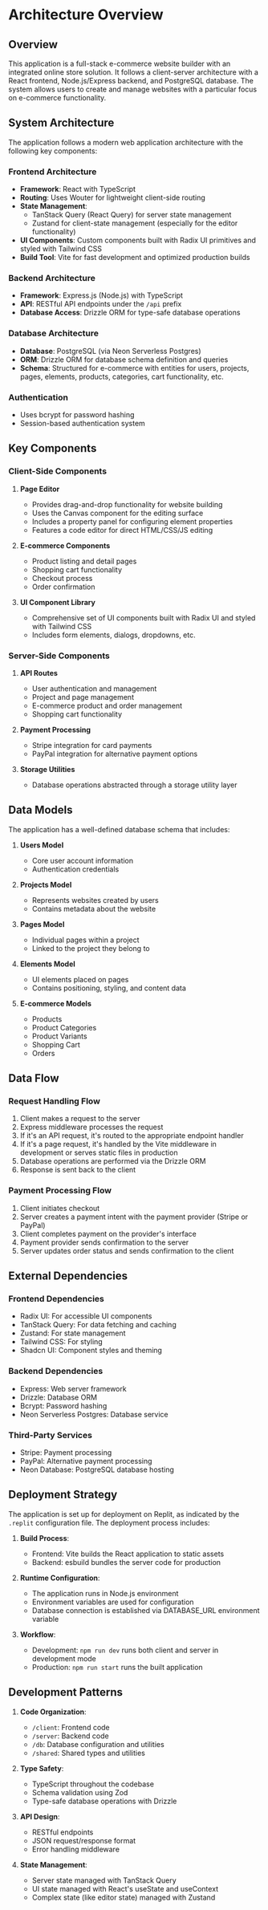 # Architecture Overview

## Overview

This application is a full-stack e-commerce website builder with an integrated online store solution. It follows a client-server architecture with a React frontend, Node.js/Express backend, and PostgreSQL database. The system allows users to create and manage websites with a particular focus on e-commerce functionality.

## System Architecture

The application follows a modern web application architecture with the following key components:

### Frontend Architecture

- **Framework**: React with TypeScript
- **Routing**: Uses Wouter for lightweight client-side routing
- **State Management**:
  - TanStack Query (React Query) for server state management
  - Zustand for client-state management (especially for the editor functionality)
- **UI Components**: Custom components built with Radix UI primitives and styled with Tailwind CSS
- **Build Tool**: Vite for fast development and optimized production builds

### Backend Architecture

- **Framework**: Express.js (Node.js) with TypeScript
- **API**: RESTful API endpoints under the `/api` prefix
- **Database Access**: Drizzle ORM for type-safe database operations

### Database Architecture

- **Database**: PostgreSQL (via Neon Serverless Postgres)
- **ORM**: Drizzle ORM for database schema definition and queries
- **Schema**: Structured for e-commerce with entities for users, projects, pages, elements, products, categories, cart functionality, etc.

### Authentication

- Uses bcrypt for password hashing
- Session-based authentication system

## Key Components

### Client-Side Components

1. **Page Editor**
   - Provides drag-and-drop functionality for website building
   - Uses the Canvas component for the editing surface
   - Includes a property panel for configuring element properties
   - Features a code editor for direct HTML/CSS/JS editing

2. **E-commerce Components**
   - Product listing and detail pages
   - Shopping cart functionality
   - Checkout process
   - Order confirmation

3. **UI Component Library**
   - Comprehensive set of UI components built with Radix UI and styled with Tailwind CSS
   - Includes form elements, dialogs, dropdowns, etc.

### Server-Side Components

1. **API Routes**
   - User authentication and management
   - Project and page management
   - E-commerce product and order management
   - Shopping cart functionality

2. **Payment Processing**
   - Stripe integration for card payments
   - PayPal integration for alternative payment options

3. **Storage Utilities**
   - Database operations abstracted through a storage utility layer

## Data Models

The application has a well-defined database schema that includes:

1. **Users Model**
   - Core user account information
   - Authentication credentials

2. **Projects Model**
   - Represents websites created by users
   - Contains metadata about the website

3. **Pages Model**
   - Individual pages within a project
   - Linked to the project they belong to

4. **Elements Model**
   - UI elements placed on pages
   - Contains positioning, styling, and content data

5. **E-commerce Models**
   - Products
   - Product Categories
   - Product Variants
   - Shopping Cart
   - Orders

## Data Flow

### Request Handling Flow

1. Client makes a request to the server
2. Express middleware processes the request
3. If it's an API request, it's routed to the appropriate endpoint handler
4. If it's a page request, it's handled by the Vite middleware in development or serves static files in production
5. Database operations are performed via the Drizzle ORM
6. Response is sent back to the client

### Payment Processing Flow

1. Client initiates checkout
2. Server creates a payment intent with the payment provider (Stripe or PayPal)
3. Client completes payment on the provider's interface
4. Payment provider sends confirmation to the server
5. Server updates order status and sends confirmation to the client

## External Dependencies

### Frontend Dependencies

- Radix UI: For accessible UI components
- TanStack Query: For data fetching and caching
- Zustand: For state management
- Tailwind CSS: For styling
- Shadcn UI: Component styles and theming

### Backend Dependencies

- Express: Web server framework
- Drizzle: Database ORM
- Bcrypt: Password hashing
- Neon Serverless Postgres: Database service

### Third-Party Services

- Stripe: Payment processing
- PayPal: Alternative payment processing
- Neon Database: PostgreSQL database hosting

## Deployment Strategy

The application is set up for deployment on Replit, as indicated by the `.replit` configuration file. The deployment process includes:

1. **Build Process**:
   - Frontend: Vite builds the React application to static assets
   - Backend: esbuild bundles the server code for production

2. **Runtime Configuration**:
   - The application runs in Node.js environment
   - Environment variables are used for configuration
   - Database connection is established via DATABASE_URL environment variable

3. **Workflow**:
   - Development: `npm run dev` runs both client and server in development mode
   - Production: `npm run start` runs the built application

## Development Patterns

1. **Code Organization**:
   - `/client`: Frontend code
   - `/server`: Backend code
   - `/db`: Database configuration and utilities
   - `/shared`: Shared types and utilities

2. **Type Safety**:
   - TypeScript throughout the codebase
   - Schema validation using Zod
   - Type-safe database operations with Drizzle

3. **API Design**:
   - RESTful endpoints
   - JSON request/response format
   - Error handling middleware

4. **State Management**:
   - Server state managed with TanStack Query
   - UI state managed with React's useState and useContext
   - Complex state (like editor state) managed with Zustand
